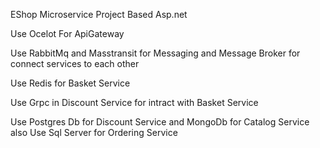 EShop Microservice Project Based Asp.net 

Use Ocelot For ApiGateway

Use RabbitMq and Masstransit for Messaging and Message Broker for connect services to each other

Use Redis for Basket Service

Use Grpc in Discount Service for intract with Basket Service

Use Postgres Db for Discount Service and MongoDb for Catalog Service also Use Sql Server for Ordering Service
